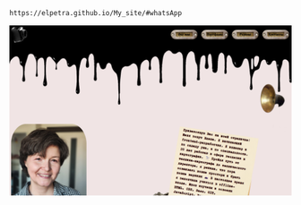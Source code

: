 ```sh
https://elpetra.github.io/My_site/#whatsApp
```

![pictures](https://github.com/ElPetra/My_site/blob/main/my-site.png)
